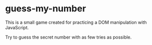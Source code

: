 # guess-my-number

This is a small game created for practicing a DOM manipulation with JavaScript.

Try to guess the secret number with as few tries as possible.
